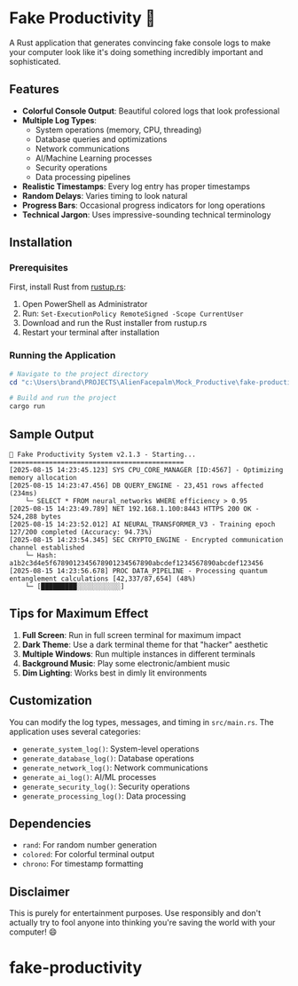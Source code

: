 # Fake Productivity 🚀

A Rust application that generates convincing fake console logs to make your computer look like it's doing something incredibly important and sophisticated.

## Features

- **Colorful Console Output**: Beautiful colored logs that look professional
- **Multiple Log Types**:
  - System operations (memory, CPU, threading)
  - Database queries and optimizations
  - Network communications
  - AI/Machine Learning processes
  - Security operations
  - Data processing pipelines
- **Realistic Timestamps**: Every log entry has proper timestamps
- **Random Delays**: Varies timing to look natural
- **Progress Bars**: Occasional progress indicators for long operations
- **Technical Jargon**: Uses impressive-sounding technical terminology

## Installation

### Prerequisites

First, install Rust from [rustup.rs](https://rustup.rs/):

1. Open PowerShell as Administrator
2. Run: `Set-ExecutionPolicy RemoteSigned -Scope CurrentUser`
3. Download and run the Rust installer from rustup.rs
4. Restart your terminal after installation

### Running the Application

```powershell
# Navigate to the project directory
cd "c:\Users\brand\PROJECTS\AlienFacepalm\Mock_Productive\fake-productivity"

# Build and run the project
cargo run
```

## Sample Output

```
🚀 Fake Productivity System v2.1.3 - Starting...
============================================
[2025-08-15 14:23:45.123] SYS CPU_CORE_MANAGER [ID:4567] - Optimizing memory allocation
[2025-08-15 14:23:47.456] DB QUERY_ENGINE - 23,451 rows affected (234ms)
    └─ SELECT * FROM neural_networks WHERE efficiency > 0.95
[2025-08-15 14:23:49.789] NET 192.168.1.100:8443 HTTPS 200 OK - 524,288 bytes
[2025-08-15 14:23:52.012] AI NEURAL_TRANSFORMER_V3 - Training epoch 127/200 completed (Accuracy: 94.73%)
[2025-08-15 14:23:54.345] SEC CRYPTO_ENGINE - Encrypted communication channel established
    └─ Hash: a1b2c3d4e5f6789012345678901234567890abcdef1234567890abcdef123456
[2025-08-15 14:23:56.678] PROC DATA_PIPELINE - Processing quantum entanglement calculations [42,337/87,654] (48%)
    └─ [█████████░░░░░░░░░░░]
```

## Tips for Maximum Effect

1. **Full Screen**: Run in full screen terminal for maximum impact
2. **Dark Theme**: Use a dark terminal theme for that "hacker" aesthetic
3. **Multiple Windows**: Run multiple instances in different terminals
4. **Background Music**: Play some electronic/ambient music
5. **Dim Lighting**: Works best in dimly lit environments

## Customization

You can modify the log types, messages, and timing in `src/main.rs`. The application uses several categories:

- `generate_system_log()`: System-level operations
- `generate_database_log()`: Database operations
- `generate_network_log()`: Network communications
- `generate_ai_log()`: AI/ML processes
- `generate_security_log()`: Security operations
- `generate_processing_log()`: Data processing

## Dependencies

- `rand`: For random number generation
- `colored`: For colorful terminal output
- `chrono`: For timestamp formatting

## Disclaimer

This is purely for entertainment purposes. Use responsibly and don't actually try to fool anyone into thinking you're saving the world with your computer! 😄
# fake-productivity
